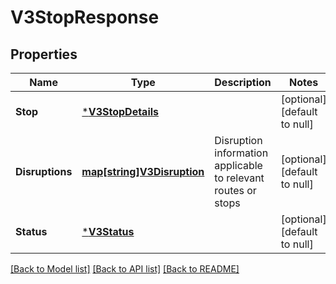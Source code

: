 # V3StopResponse

## Properties
Name | Type | Description | Notes
------------ | ------------- | ------------- | -------------
**Stop** | [***V3StopDetails**](V3.StopDetails.md) |  | [optional] [default to null]
**Disruptions** | [**map[string]V3Disruption**](V3.Disruption.md) | Disruption information applicable to relevant routes or stops | [optional] [default to null]
**Status** | [***V3Status**](V3.Status.md) |  | [optional] [default to null]

[[Back to Model list]](../README.md#documentation-for-models) [[Back to API list]](../README.md#documentation-for-api-endpoints) [[Back to README]](../README.md)

